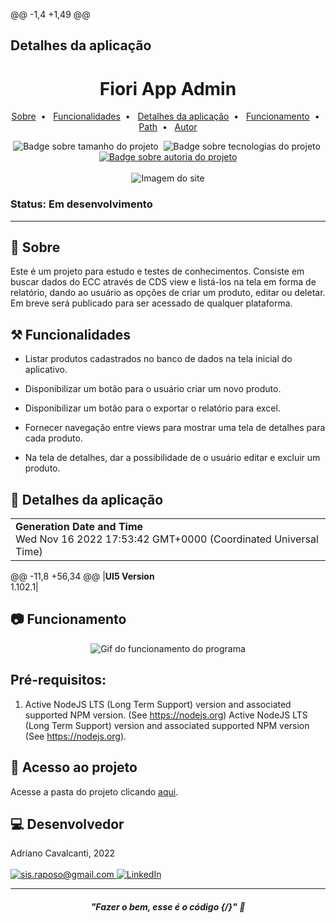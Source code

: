 @@ -1,4 +1,49 @@
## Detalhes da aplicação
<h1 align="center"> Fiori App Admin </h1>

<p align="center">
    <a title="Sobre" href="#-sobre">Sobre</a>&nbsp;&nbsp;•&nbsp;&nbsp;
    <a title="Funcionalidades" href="#%EF%B8%8F-funcionalidades">Funcionalidades</a>&nbsp;&nbsp;•&nbsp;&nbsp;
    <a title="Detalhes da aplicação" href="#-Detalhes-da-aplicação">Detalhes da aplicação</a>&nbsp;&nbsp;•&nbsp;&nbsp;
    <a title="Funcionamento" href="#-funcionamento">Funcionamento</a>&nbsp;&nbsp;•&nbsp;&nbsp;
    <a title="Path" href="#-acesso-ao-projeto">Path</a>&nbsp;&nbsp;•&nbsp;&nbsp;
    <a title="Autor" href="#-desenvolvedor">Autor</a>
</p>
<div align="center">
    <img alt="Badge sobre tamanho do projeto" title="REPO SIZE - 822KB" src="https://img.shields.io/badge/REPO%20SIZE-2%2C42MB-blue"/>&nbsp;
    <img alt="Badge sobre tecnologias do projeto" title="TECNOLOGIAS - 4" src="https://img.shields.io/badge/TECNOLOGIAS-4-blue"/>&nbsp;
    <a href="https://github.com/AdrianoRaposoCavalcanti">
        <img alt="Badge sobre autoria do projeto" title="AUTOR - Adriano Cavalcanti" src="https://img.shields.io/badge/AUTOR-ADRIANO%20CAVALCANTI-brightgreen"/>
    </a>
</div>
<br/>
<div align="center">
    <img alt="Imagem do site" src="webapp/img/fundo_notebook.png"/>
</div>

### Status: Em desenvolvimento

<hr>


## 🔎 Sobre

Este é um projeto para estudo e testes de conhecimentos. Consiste em buscar dados do ECC através de CDS view e listá-los na tela em forma de relatório, dando ao usuário as opções de criar um produto, editar ou deletar. Em breve será publicado para ser acessado de qualquer plataforma.


## ⚒️ Funcionalidades

* Listar produtos cadastrados no banco de dados na tela inicial do aplicativo.

* Disponibilizar um botão para o usuário criar um novo produto.

* Disponibilizar um botão para o exportar o relatório para excel.

* Fornecer navegação entre views para mostrar uma tela de detalhes para cada produto.

* Na tela de detalhes, dar a possibilidade de o usuário editar e excluir um produto.


## 🚀 Detalhes da aplicação
|               |
| ------------- |
|**Generation Date and Time**<br>Wed Nov 16 2022 17:53:42 GMT+0000 (Coordinated Universal Time)|
@@ -11,8 +56,34 @@
|**UI5 Version**<br>1.102.1|


## 📷 Funcionamento

<div align="center">
    <img alt="Gif do funcionamento do programa" src="webapp/img/funcionamento_parte1.gif"/>
</div>


## Pré-requisitos:

1. Active NodeJS LTS (Long Term Support) version and associated supported NPM version.  (See https://nodejs.org)
Active NodeJS LTS (Long Term Support) version and associated supported NPM version (See https://nodejs.org).


## 📂 Acesso ao projeto 

Acesse a pasta do projeto clicando <a href="https://github.com/AdrianoRaposoCavalcanti/fiori_app_admin/tree/main/webapp">aqui</a>.



## 💻 Desenvolvedor
Adriano Cavalcanti, 2022
<br/>
<br/>
<a href = "mailto:sis.raposo@gmail.com" target="_blank">
      <img title="sis.raposo@gmail.com" src="https://img.shields.io/badge/Gmail-D14836?style=for-the-badge&logo=gmail&logoColor=white">
</a>
<a href = "https://www.linkedin.com/in/adriano-raposo-cavalcanti/" target="_blank">
<img title="LinkedIn" alt="LinkedIn" src="https://img.shields.io/badge/LinkedIn-0077B5?style=for-the-badge&logo=linkedin&logoColor=white"/>
</a>

<hr>

<i><h4 align="center">"Fazer o bem, esse é o código {/}" 💭</h4></i>
